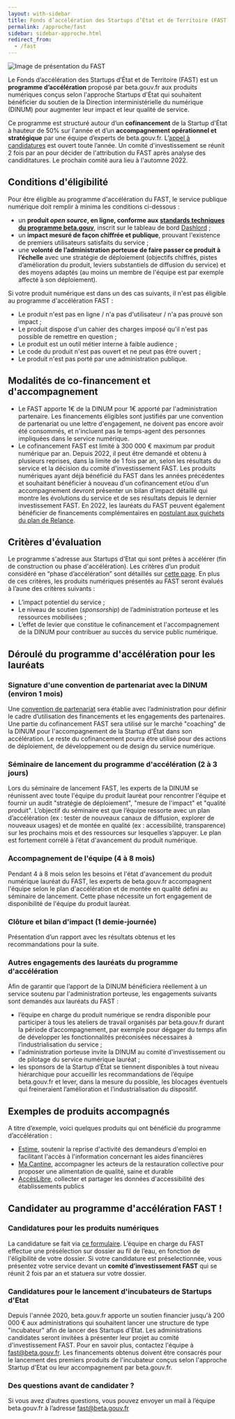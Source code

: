 ```yaml
---
layout: with-sidebar
title: Fonds d’accélération des Startups d’État et de Territoire (FAST)
permalink: /approche/fast
sidebar: sidebar-approche.html
redirect_from:
  - /fast
---
```


<img src="https://blog.beta.gouv.fr/img/posts/FAST_2400x448-nom-du-fonds.jpg" alt="Image de présentation du FAST"/>

Le Fonds d’accélération des Startups d’État et de Territoire (FAST) est un **programme d’accélération** proposé par beta.gouv.fr aux produits numériques conçus selon l'approche Startups d'État qui souhaitent bénéficier du soutien de la Direction interministérielle du numérique (DINUM) pour augmenter leur impact et leur qualité de service. 

Ce programme est structuré autour d’un **cofinancement** de la Startup d'État à hauteur de 50% sur l'année et d’un **accompagnement opérationnel et stratégique** par une équipe d’experts de beta.gouv.fr. L’[appel à candidatures](https://www.demarches-simplifiees.fr/commencer/fast2022) est ouvert toute l’année. Un comité d'investissement se réunit 2 fois par an pour décider de l'attribution du FAST après analyse des candiditatures. Le prochain comité aura lieu à l'automne 2022.

## Conditions d'éligibilité
Pour être éligible au programme d'accélération du FAST, le service publique numérique doit remplir à minima les conditions ci-dessous :
- un **produit _open source_, en ligne, conforme aux [standards techniques du programme beta.gouv](https://doc.incubateur.net/communaute/gerer-sa-startup-detat-ou-de-territoires-au-quotidien/je-fais-des-choix-technologique/standards-de-qualite-beta.gouv.fr)**, inscrit sur le tableau de bord [Dashlord](https://dashlord.incubateur.net/) ;
- un **impact mesuré de façon chiffrée et publique**, prouvant l'existence de premiers utilisateurs satisfaits du service ;
- une **volonté de l’administration porteuse de faire passer ce produit à l’échelle** avec une stratégie de déploiement (objectifs chiffrés, pistes d’amélioration du produit, leviers substantiels de diffusion du service) et des moyens adaptés (au moins un membre de l'équipe est par exemple affecté à son déploiement).

Si votre produit numérique est dans un des cas suivants, il n'est pas éligible au programme d'accélération FAST : 
- Le produit n'est pas en ligne / n'a pas d'utilisateur / n'a pas prouvé son impact ;
- Le produit dispose d'un cahier des charges imposé qu'il n'est pas possible de remettre en question ;
- Le produit est un outil métier interne à faible audience ;
- Le code du produit n'est pas ouvert et ne peut pas être ouvert ;
- Le produit n'est pas porté par une administration publique.

## Modalités de co-financement et d'accompagnement 
- Le FAST apporte 1€ de la DINUM pour 1€ apporté par l'administration partenaire. Les financements éligibles sont justifiés par une convention de partenariat ou une lettre d'engagement, ne doivent pas encore avoir été consommés, et n'incluent pas le temps-agent des personnes impliquées dans le service numérique.
- Le cofinancement FAST est limité à 300 000 € maximum par produit numérique par an. Depuis 2022, il peut être demandé et obtenu à plusieurs reprises, dans la limite de 1 fois par an, selon les résultats du service et la décision du comité d'investissement FAST. Les produits numériques ayant déjà bénéficié du FAST dans les années précédentes et souhaitant bénéficier à nouveau d'un cofinancement et/ou d'un accompagnement devront présenter un bilan d’impact détaillé qui montre les évolutions du service et de ses résultats depuis le dernier investissement FAST. En 2022, les lauréats du FAST peuvent également bénéficier de financements complémentaires en [postulant aux guichets du plan de Relance](https://france-relance.transformation.gouv.fr/).

## Critères d'évaluation
Le programme s'adresse aux Startups d'Etat qui sont prêtes à accélérer (fin de construction ou phase d'accélération). Les critères d’un produit considéré en “phase d’accélération” sont détaillés sur [cette page](https://doc.incubateur.net/communaute/gerer-sa-startup-detat-ou-de-territoires-au-quotidien/la-vie-dune-se/acceleration). En plus de ces critères, les produits numériques présentés au FAST seront évalués à l’aune des critères suivants :
- L’impact potentiel du service ;
- Le niveau de soutien (_sponsorship_) de l’administration porteuse et les ressources mobilisées ;
- L’effet de levier que constitue le cofinancement et l'accompagnement de la DINUM pour contribuer au succès du service public numérique.

## Déroulé du programme d'accélération pour les lauréats

### Signature d'une convention de partenariat avec la DINUM (environ 1 mois)
Une [convention de partenariat](https://www.data.gouv.fr/en/datasets/conventions-de-partenariat/) sera établie avec l’administration pour définir le cadre d’utilisation des financements et les engagements des partenaires. Une partie du cofinancement FAST sera utilisé sur le marché "coaching" de la DINUM pour l'accompagnement de la Startup d'État dans son accélération. Le reste du cofinancement pourra être utilisé pour des actions de déploiement, de développement ou de design du service numérique.

### Séminaire de lancement du programme d'accélération (2 à 3 jours)
Lors du séminaire de lancement FAST, les experts de la DINUM se réunissent avec toute l'équipe du produit lauréat pour rencontrer l'équipe et fournir un audit "stratégie de déploiement", "mesure de l'impact" et "qualité produit". L’objectif du séminaire est que l’équipe ressorte avec un plan d’accélération (ex : tester de nouveaux canaux de diffusion, explorer de nouveaux usages) et de montée en qualité (ex : accessibilité, transparence) sur les prochains mois et des ressources sur lesquelles s’appuyer. Le plan est fortement corrélé à l’état d'avancement du produit numérique. 

### Accompagnement de l'équipe (4 à 8 mois)
Pendant 4 à 8 mois selon les besoins et l'état d'avancement du produit numérique lauréat du FAST, les experts de beta.gouv.fr accompagnent l'équipe selon le plan d'accélération et de montée en qualité défini au séminaire de lancement. Cette phase nécessite un fort engagement de disponibilité de l'équipe du produit lauréat. 
 
### Clôture et bilan d'impact (1 demie-journée)
Présentation d’un rapport avec les résultats obtenus et les recommandations pour la suite.

### Autres engagements des lauréats du programme d'accélération
Afin de garantir que l’apport de la DINUM bénéficiera réellement à un service soutenu par l'administration porteuse, les engagements suivants sont demandés aux lauréats du FAST :
- l’équipe en charge du produit numérique se rendra disponible pour participer à tous les ateliers de travail organisés par beta.gouv.fr durant la période d’accompagnement, par exemple pour dégager du temps afin de développer les fonctionnalités préconisées nécessaires à l’industrialisation du service ;
- l'administration porteuse invite la DINUM au comité d'investissement ou de pilotage du service numérique lauréat ; 
- les sponsors de la Startup d’État se tiennent disponibles à tout niveau hiérarchique pour accueillir les recommandations de l’équipe beta.gouv.fr et lever, dans la mesure du possible, les blocages éventuels qui freineraient l’amélioration et l’industrialisation du dispositif.

## Exemples de produits accompagnés
A titre d’exemple, voici quelques produits qui ont bénéficié du programme d’accélération :
- [Estime](https://beta.gouv.fr/startups/estime.html), soutenir la reprise d'activité des demandeurs d'emploi en facilitant l'accès à l'information concernant les aides financières
- [Ma Cantine](https://beta.gouv.fr/startups/ma-cantine-egalim.html), accompagner les acteurs de la restauration collective pour proposer une alimentation de qualité, saine et durable
- [AccèsLibre](https://beta.gouv.fr/startups/acceslibre.html), collecter et partager les données d'accessibilité des établissements publics

## Candidater au programme d'accélération FAST !

### Candidatures pour les produits numériques
La candidature se fait via [ce formulaire](https://www.demarches-simplifiees.fr/commencer/fast2022). L’équipe en charge du FAST effectue une présélection sur dossier au fil de l’eau, en fonction de l'éligibilité de votre dossier. Si votre candidature est préselectionnée, vous présentez votre service devant un **comité d’investissement FAST** qui se réunit 2 fois par an et statuera sur votre dossier.

### Candidatures pour le lancement d'incubateurs de Startups d'Etat 
Depuis l'année 2020, beta.gouv.fr apporte un soutien financier jusqu'à 200 000 € aux administrations qui souhaitent lancer une structure de type "incubateur" afin de lancer des Startups d'Etat. Les administrations candidates seront invitées à présenter leur projet au comité d'investissement FAST. Pour en savoir plus, contactez l'équipe à fast@beta.gouv.fr. Les financements obtenus doivent être consacrés pour le lancement des premiers produits de l'incubateur conçus selon l'approche Startup d'Etat ou leur accompagnement par beta.gouv.fr. 

### Des questions avant de candidater ?
Si vous avez d’autres questions, vous pouvez envoyer un mail à l’équipe beta.gouv.fr à l’adresse [fast@beta.gouv.fr](mailto:fast@beta.gouv.fr)

